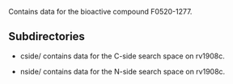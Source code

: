 Contains data for the bioactive compound F0520-1277.

## Subdirectories

- cside/ contains data for the C-side search space on rv1908c.

- nside/ contains data for the N-side search space on rv1908c.

